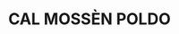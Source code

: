 ---
layout: test
title:  "CAL MOSSÈN POLDO"
coordinates:
  - group1:
    - [1.461396868629951, 42.35811992594914]
    - [1.461397441455079, 42.358211725424248]
    - [1.461401385955382, 42.358280622207211]
    - [1.461522113128204, 42.358283094424252]
    - [1.461526740782792, 42.358216398870233]
    - [1.461535029682791, 42.358140868816122]
    - [1.461396868629951, 42.35811992594914]
---